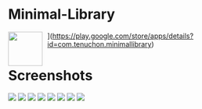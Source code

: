 # Minimal-Library

<img src="https://upload.wikimedia.org/wikipedia/commons/thumb/7/78/Google_Play_Store_badge_EN.svg/200px-Google_Play_Store_badge_EN.svg.png" style="float: left; padding-right: 10px;" height="70">](https://play.google.com/store/apps/details?id=com.tenuchon.minimallibrary)

# Screenshots 

<img src="/screenshots/add_dark.png" /> 
<img src="/screenshots/add_light.png" /> 
<img src="/screenshots/book_dark.png" /> 
<img src="/screenshots/book_light.png" /> 
<img src="/screenshots/list_dark.png" /> 
<img src="/screenshots/list_light.png" /> 
<img src="/screenshots/list_empty_dark.png" /> 
<img src="/screenshots/list_empty_light.png" /> 

